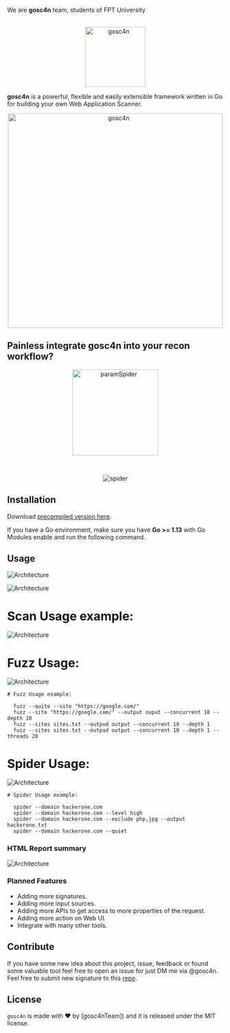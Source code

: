 We are **gosc4n** team, students of FPT University <br/> <br/>
<p align="center">
  <img alt="gosc4n" src="https://raw.githubusercontent.com/goSc4n/goSc4n/main/picture/Logo_goSc4n.png" height="140"/>
  <p align="center">
  </p>
</p>

**gosc4n** is a powerful, flexible and easily extensible framework written in Go for building your own Web Application
Scanner.

<p align="center">
<img alt="gosc4n" src="https://raw.githubusercontent.com/goSc4n/goSc4n/main/picture/Roadmap.png" height="500" />
</p>

## Painless integrate gosc4n into your recon workflow?

<p align="center">
  <img alt="paramSpider" src="https://raw.githubusercontent.com/devanshbatham/ParamSpider/master/static/banner.PNG" height="200" />
  <p align="center"><br /></p>
   <p align="center">
    <img alt="spider" src="https://raw.githubusercontent.com/goSc4n/goSc4n/main/picture/paramspider.PNG" />
  </p> 
</p>

## Installation

Download [precompiled version here](https://github.com/goSc4n/goSc4n/releases).

If you have a Go environment, make sure you have **Go >= 1.13** with Go Modules enable and run the following command.


## Usage
![Architecture](https://raw.githubusercontent.com/goSc4n/goSc4n/main/picture/scanusage1.png)

![Architecture](https://raw.githubusercontent.com/goSc4n/goSc4n/main/picture/scanusage2.PNG)

# Scan Usage example:
![Architecture](https://raw.githubusercontent.com/goSc4n/goSc4n/main/picture/scanexample.PNG)


 
# Fuzz Usage:
![Architecture](https://raw.githubusercontent.com/goSc4n/goSc4n/main/picture/fuzzusage.png)


```shell
# Fuzz Usage example:
  
  fuzz --quite --site "https://google.com/"
  fuzz --site "https://google.com/" --output ouput --concurrent 10 --depth 10
  fuzz --sites sites.txt --outpud output --concurrent 10 --depth 1
  fuzz --sites sites.txt --outpud output --concurrent 10 --depth 1 --threads 20
```
 
# Spider Usage:
![Architecture](https://raw.githubusercontent.com/goSc4n/goSc4n/main/picture/spiderusage.png)


```shell
# Spider Usage example:
  
  spider --domain hackerone.com
  spider --domain hackerone.com --level high
  spider --domain hackerone.com --exclude php,jpg --output hackerone.txt
  spider --domain hackerone.com --quiet
```






### HTML Report summary

![Architecture](https://raw.githubusercontent.com/goSc4n/goSc4n/main/picture/summary.png)



### Planned Features

* Adding more signatures.
* Adding more input sources.
* Adding more APIs to get access to more properties of the request.
* Adding more action on Web UI.
* Integrate with many other tools.

## Contribute

If you have some new idea about this project, issue, feedback or found some valuable tool feel free to open an issue for
just DM me via @gosc4n. Feel free to submit new signature to
this [repo](https://github.com/goSc4n/goSc4n/tree/main/base-signatures).





## License

`gosc4n` is made with ♥ by [gosc4nTeam]) and it is released under the MIT license.

